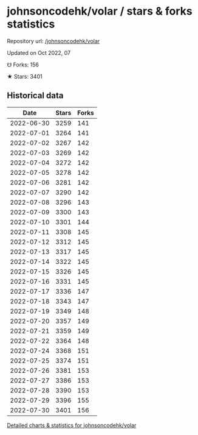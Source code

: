 # johnsoncodehk/volar / stars & forks statistics

Repository url: [/johnsoncodehk/volar](https://github.com/johnsoncodehk/volar)

Updated on Oct 2022, 07

☋ Forks: 156

★ Stars: 3401

## Historical data
| Date | Stars | Forks |
|------|-------|-------|
| 2022-06-30 | 3259 | 141 | 
| 2022-07-01 | 3264 | 141 | 
| 2022-07-02 | 3267 | 142 | 
| 2022-07-03 | 3269 | 142 | 
| 2022-07-04 | 3272 | 142 | 
| 2022-07-05 | 3278 | 142 | 
| 2022-07-06 | 3281 | 142 | 
| 2022-07-07 | 3290 | 142 | 
| 2022-07-08 | 3296 | 143 | 
| 2022-07-09 | 3300 | 143 | 
| 2022-07-10 | 3301 | 144 | 
| 2022-07-11 | 3308 | 145 | 
| 2022-07-12 | 3312 | 145 | 
| 2022-07-13 | 3317 | 145 | 
| 2022-07-14 | 3322 | 145 | 
| 2022-07-15 | 3326 | 145 | 
| 2022-07-16 | 3331 | 145 | 
| 2022-07-17 | 3336 | 147 | 
| 2022-07-18 | 3343 | 147 | 
| 2022-07-19 | 3349 | 148 | 
| 2022-07-20 | 3357 | 149 | 
| 2022-07-21 | 3359 | 149 | 
| 2022-07-22 | 3364 | 148 | 
| 2022-07-24 | 3368 | 151 | 
| 2022-07-25 | 3374 | 151 | 
| 2022-07-26 | 3381 | 153 | 
| 2022-07-27 | 3386 | 153 | 
| 2022-07-28 | 3390 | 153 | 
| 2022-07-29 | 3396 | 155 | 
| 2022-07-30 | 3401 | 156 | 


[Detailed charts & statistics for johnsoncodehk/volar](https://reviewgithub.com/rep/johnsoncodehk/volar)
